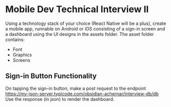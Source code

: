 # Mobile Dev Technical Interview II

Using a technology stack of your choice (React Native will be a plus), create a mobile app, runnable on Android or iOS consisting of a sign-in screen and a dashboard using the UI designs in the assets folder.
The asset folder contains:
- Font
- Graphics
- Screens

## Sign-in Button Functionality
On tapping the sign-in button, make a post request to the endpoint https://my-json-server.typicode.com/obsidian-achernar/interview-db/db
Use the response (in json) to render the dashboard.
